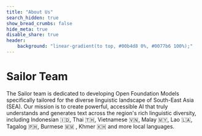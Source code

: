 ```yaml
---
title: "About Us"
search_hidden: true
show_bread_crumbs: false
hide_meta: true
disable_share: true
header:
    background: "linear-gradient(to top, #00b4d8 0%, #0077b6 100%);"
---
```

# Sailor Team

The Sailor team is dedicated to developing Open Foundation Models specifically tailored for the diverse linguistic landscape of South-East Asia (SEA). Our mission is to create powerful, accessible AI that truly understands and generates text across the region's rich linguistic diversity, including Indonesian 🇮🇩, Thai 🇹🇭, Vietnamese 🇻🇳, Malay 🇲🇾, Lao 🇱🇦, Tagalog 🇵🇭, Burmese 🇲🇲 , Khmer 🇰🇭 and more local languages.
